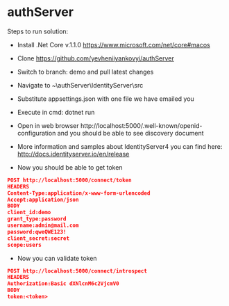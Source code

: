 # authServer

Steps to run solution:
* Install .Net Core v.1.1.0 https://www.microsoft.com/net/core#macos
* Clone https://github.com/yevheniiyankovyi/authServer 
* Switch to branch: demo and pull latest changes
* Navigate to ~\authServer\IdentityServer\src
* Substitute appsettings.json with one file we have emailed you
* Execute in cmd: dotnet run

* Open in web browser http://localhost:5000/.well-known/openid-configuration and you should be able to see discovery document
* More information and samples about IdentityServer4 you can find here: http://docs.identityserver.io/en/release

* Now you should be able to get token
```JSON 
POST http://localhost:5000/connect/token
HEADERS
Content-Type:application/x-www-form-urlencoded
Accept:application/json
BODY
client_id:demo
grant_type:password
username:admin@mail.com
password:qweQWE123!
client_secret:secret
scope:users
```

* Now you can validate token
```JSON
POST http://localhost:5000/connect/introspect
HEADERS
Authorization:Basic dXNlcnM6c2VjcmV0
BODY
token:<token>
```